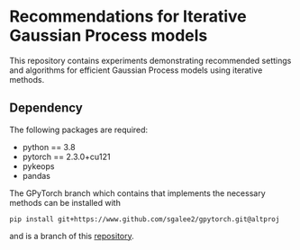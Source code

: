 # Recommendations for Iterative Gaussian Process models
This repository contains experiments demonstrating recommended settings and algorithms for efficient Gaussian Process models using iterative methods.

## Dependency
The following packages are required:
  - python == 3.8
  - pytorch == 2.3.0+cu121
  - pykeops
  - pandas

The GPyTorch branch which contains that implements the necessary methods can be installed with
```
pip install git+https://www.github.com/sgalee2/gpytorch.git@altproj
```
and is a branch of this [repository][link].

[link]: https://github.com/cornellius-gp/gpytorch/tree/altproj
